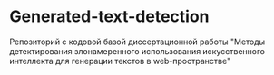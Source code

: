 # Generated-text-detection
Репозиторий с кодовой базой диссертационной работы "Методы детектирования злонамеренного использования искусственного интеллекта для генерации текстов в web-пространстве"
